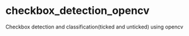 # checkbox_detection_opencv
Checkbox detection and classification(ticked and unticked) using opencv
